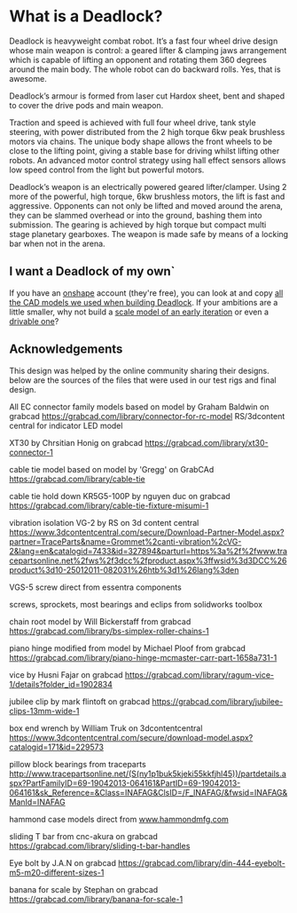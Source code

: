 # What is a Deadlock?

Deadlock is heavyweight combat robot. It’s a fast four wheel drive design whose main weapon is control: a geared lifter & clamping jaws arrangement which is capable of lifting an opponent and rotating them 360 degrees around the main body. The whole robot can do backward rolls. Yes, that is awesome.

Deadlock’s armour is formed from laser cut Hardox sheet, bent and shaped to cover the drive pods and main weapon.

Traction and speed is achieved with full four wheel drive, tank style steering, with power distributed from the 2 high torque 6kw peak brushless motors via chains. The unique body shape allows the front wheels to be close to the lifting point, giving a stable base for driving whilst lifting other robots. An advanced motor control strategy using hall effect sensors allows low speed control from the light but powerful motors.

Deadlock’s weapon is an electrically powered geared lifter/clamper. Using 2 more of the powerful, high torque, 6kw brushless motors, the lift is fast and aggressive. Opponents can not only be lifted and moved around the arena, they can be slammed overhead or into the ground, bashing them into submission. The gearing is achieved by high torque but compact multi stage planetary gearboxes. The weapon is made safe by means of a locking bar when not in the arena.

## I want a Deadlock of my own`
If you have an [onshape](http://onshape.com) account (they're free), you can look at and copy [all the CAD models we used when building Deadlock](https://cad.onshape.com/documents?filter=team&teamId=58c42a52575aee0f7acbd498&column=modifiedAt&order=desc).
If your ambitions are a little smaller, why not build a [scale model of an early iteration](http://www.thingiverse.com/thing:218009) or even a [drivable one](http://www.thingiverse.com/thing:2181223)?


## Acknowledgements

This design was helped by the online community sharing their designs. below are the sources of the files that were used in our test rigs and final design.

All EC connector family models based on model by Graham Baldwin on grabcad https://grabcad.com/library/connector-for-rc-model
RS/3dcontent central for indicator LED model 

XT30 by Chrsitian Honig on grabcad https://grabcad.com/library/xt30-connector-1

cable tie model based on model by 'Gregg' on GrabCAd https://grabcad.com/library/cable-tie

cable tie hold down KR5G5-100P by nguyen duc on grabcad https://grabcad.com/library/cable-tie-fixture-misumi-1

vibration isolation VG-2 by RS on 3d content central https://www.3dcontentcentral.com/secure/Download-Partner-Model.aspx?partner=TraceParts&name=Grommet%2canti-vibration%2cVG-2&lang=en&catalogid=7433&id=327894&parturl=https%3a%2f%2fwww.tracepartsonline.net%2fws%2f3dcc%2fproduct.aspx%3ffwsid%3d3DCC%26product%3d10-25012011-082031%26htb%3d1%26lang%3den

VGS-5 screw direct from essentra components

screws, sprockets, most bearings and eclips from solidworks toolbox

chain root model by  Will Bickerstaff from grabcad https://grabcad.com/library/bs-simplex-roller-chains-1

piano hinge modified from model by Michael Ploof from grabcad https://grabcad.com/library/piano-hinge-mcmaster-carr-part-1658a731-1

vice by Husni Fajar on grabcad https://grabcad.com/library/ragum-vice-1/details?folder_id=1902834

jubilee clip by mark flintoft on grabcad https://grabcad.com/library/jubilee-clips-13mm-wide-1

box end wrench by William Truk on 3dcontentcentral https://www.3dcontentcentral.com/secure/download-model.aspx?catalogid=171&id=229573

pillow block bearings from traceparts http://www.tracepartsonline.net/(S(ny1p1buk5kjeki55kkfjhl45))/partdetails.aspx?PartFamilyID=69-19042013-064161&PartID=69-19042013-064161&sk_Reference=&Class=INAFAG&ClsID=/F_INAFAG/&fwsid=INAFAG&ManId=INAFAG

hammond case models direct from www.hammondmfg.com

sliding T bar from cnc-akura on grabcad https://grabcad.com/library/sliding-t-bar-handles

Eye bolt by J.A.N on grabcad https://grabcad.com/library/din-444-eyebolt-m5-m20-different-sizes-1

banana for scale by Stephan on grabcad https://grabcad.com/library/banana-for-scale-1

